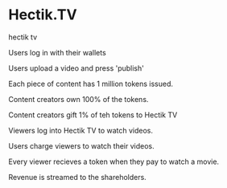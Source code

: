 # Hectik.TV
hectik tv

Users log in with their wallets 

Users upload a video and press 'publish' 

Each piece of content has 1 million tokens issued. 

Content creators own 100% of the tokens. 

Content creators gift 1% of teh tokens to Hectik TV

Viewers log into Hectik TV to watch videos. 

Users charge viewers to watch their videos. 

Every viewer recieves a token when they pay to watch a movie. 

Revenue is streamed to the shareholders. 


